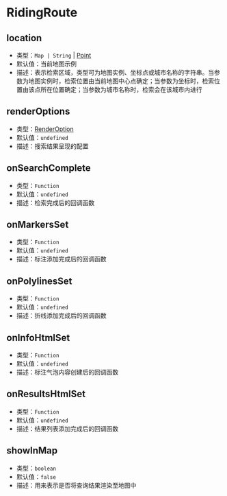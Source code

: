 # RidingRoute

## location
* 类型：`Map | String` | [Point](/api/#point)
* 默认值：当前地图示例
* 描述：表示检索区域，类型可为地图实例、坐标点或城市名称的字符串。当参数为地图实例时，检索位置由当前地图中心点确定；当参数为坐标时，检索位置由该点所在位置确定；当参数为城市名称时，检索会在该城市内进行

## renderOptions
* 类型：[RenderOption](/api/#renderoption)
* 默认值：`undefined`
* 描述：搜索结果呈现的配置

## onSearchComplete
* 类型：`Function`
* 默认值：`undefined`
* 描述：检索完成后的回调函数

## onMarkersSet
* 类型：`Function`
* 默认值：`undefined`
* 描述：标注添加完成后的回调函数

## onPolylinesSet
* 类型：`Function`
* 默认值：`undefined`
* 描述：折线添加完成后的回调函数

## onInfoHtmlSet
* 类型：`Function`
* 默认值：`undefined`
* 描述：标注气泡内容创建后的回调函数

## onResultsHtmlSet
* 类型：`Function`
* 默认值：`undefined`
* 描述：结果列表添加完成后的回调函数

## showInMap
* 类型：`boolean`
* 默认值：`false`
* 描述：用来表示是否将查询结果渲染至地图中
